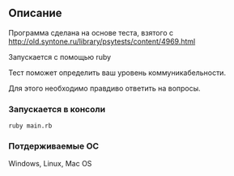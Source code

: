 ## Описание

Программа сделана на основе теста, взятого с http://old.syntone.ru/library/psytests/content/4969.html

Запускается с помощью ruby

Тест поможет определить ваш уровень коммуникабельности.

Для этого необходимо правдиво ответить на вопросы.

### Запускается в консоли

`ruby main.rb`

### Потдерживаемые ОС

Windows, Linux, Mac OS
